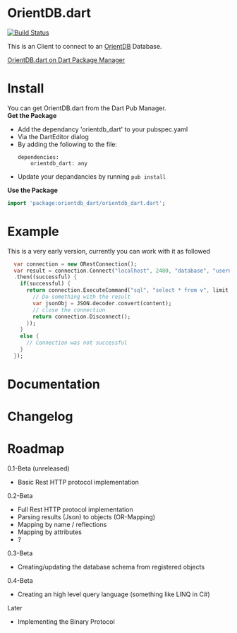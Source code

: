 OrientDB.dart
=========

[![Build Status](https://drone.io/github.com/SoftHai/OrientDB.dart/status.png)](https://drone.io/github.com/SoftHai/OrientDB.dart/latest)

This is an Client to connect to an [OrientDB](http://www.orientechnologies.com/orientdb/) Database.

[OrientDB.dart on Dart Package Manager](http://pub.dartlang.org/packages/orientdb_dart)

Install
=========

You can get OrientDB.dart from the Dart Pub Manager.<br/>
**Get the Package**
* Add the dependancy 'orientdb_dart' to your pubspec.yaml
 * Via the DartEditor dialog
 * By adding the following to the file:
   ```
   dependencies:
       orientdb_dart: any
   ```
* Update your depandancies by running `pub install`

**Use the Package**
```dart
import 'package:orientdb_dart/orientdb_dart.dart';
```

Example
=========
This is a very early version, currently you can work with it as followed
```dart
  var connection = new ORestConnection();
  var result = connection.Connect("localhost", 2480, "database", "username", "password")
  .then((successful) {
    if(successful) {
      return connection.ExecuteCommand("sql", "select * from v", limit: 1).then((content) {
        // Do something with the result
        var jsonObj = JSON.decoder.convert(content);
        // close the connection
        return connection.Disconnect();
      });
    }
    else {
      // Connection was not successful
    }
  });
```

Documentation
=========


Changelog
=========


Roadmap
=========
0.1-Beta (unreleased)
 * Basic Rest HTTP protocol implementation

0.2-Beta
 * Full Rest HTTP protocol implementation
 * Parsing results (Json) to objects (OR-Mapping)
  * Mapping by name / reflections
  * Mapping by attributes
  * ?

0.3-Beta
 * Creating/updating the database schema from registered objects

0.4-Beta
 * Creating an high level query language (something like LINQ in C#)

Later
 * Implementing the Binary Protocol